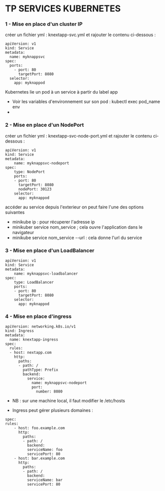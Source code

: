# TP SERVICES KUBERNETES

### 1 - Mise en place d'un cluster IP
créer un fichier yml : knextapp-svc.yml et rajouter le contenu ci-dessous : 
```
apiVersion: v1
kind: Service
metadata:
  name: myknappsvc
spec:
  ports:
    - port: 80
      targetPort: 8080
  selector:
    app: myknappod

```
Kubernetes lie un pod à un service à partir du label app

* Voir les variables d'environnement sur son pod : kubectl exec pod_name env
* 

### 2 - Mise en place d'un NodePort
créer un fichier yml : knextapp-svc-node-port.yml et rajouter le contenu ci-dessous : 

```
apiVersion: v1
kind: Service
metadata:
    name: myknappsvc-nodeport
spec:
    type: NodePort
    ports:
    - port: 80
      targetPort: 8080
      nodePort: 30123
    selector:
      app: myknappod
```
accéder au service depuis l'exterieur on peut faire l'une des options suivantes
* minikube ip : pour récuperer l'adresse ip
* minikuber service nom_service ; cela ouvre l'application dans le navigateur
* minikube service nom_service --url :  cela donne l'url du service
### 3 - Mise en place d'un LoadBalancer


```
apiVersion: v1
kind: Service
metadata:
    name: myknappsvc-loadbalancer
spec:
    type: LoadBalancer
    ports:
    - port: 80
      targetPort: 8080
    selector:
      app: myknappod
```

### 4  - Mise en place d'ingress

```
apiVersion: networking.k8s.io/v1
kind: Ingress
metadata:
  name: knextapp-ingress
spec:
  rules:
  - host: nextapp.com
    http:
      paths:
      - path: /
        pathType: Prefix
        backend:
          service:
            name: myknappsvc-nodeport
            port:
              number: 8080
```
* NB :  sur une machine local, il faut modifier le /etc/hosts


* Ingress peut gérer plusieurs domaines : 
```
spec:
rules:
    - host: foo.example.com
      http:
        paths:
        - path: /
          backend:
          serviceName: foo
          servicePort: 80
    - host: bar.example.com
      http:
        paths:
        - path: /
          backend:
          serviceName: bar
          servicePort: 80
```
